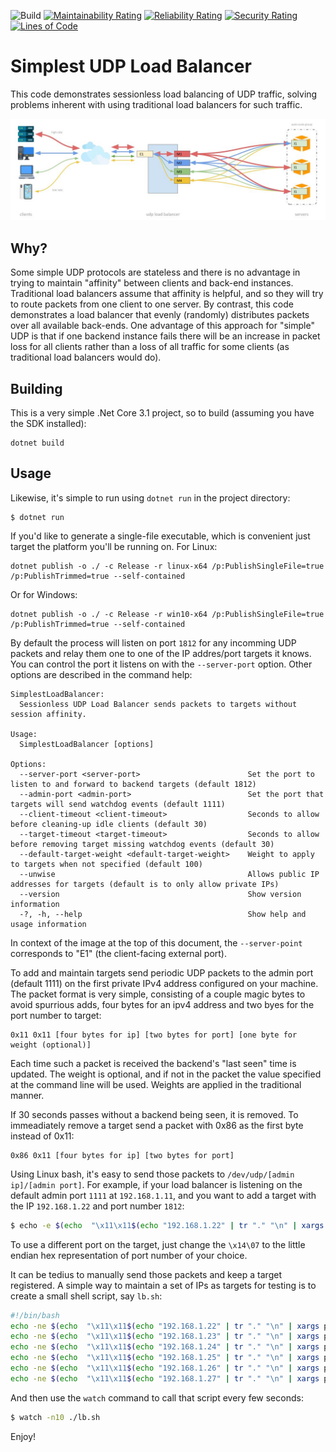 ![Build](https://github.com/mlhpdx/SimplestLoadBalancer/workflows/Build/badge.svg)
[![Maintainability Rating](https://sonarcloud.io/api/project_badges/measure?project=mlhpdx_SimplestLoadBalancer&metric=sqale_rating)](https://sonarcloud.io/dashboard?id=mlhpdx_SimplestLoadBalancer)
[![Reliability Rating](https://sonarcloud.io/api/project_badges/measure?project=mlhpdx_SimplestLoadBalancer&metric=reliability_rating)](https://sonarcloud.io/dashboard?id=mlhpdx_SimplestLoadBalancer)
[![Security Rating](https://sonarcloud.io/api/project_badges/measure?project=mlhpdx_SimplestLoadBalancer&metric=security_rating)](https://sonarcloud.io/dashboard?id=mlhpdx_SimplestLoadBalancer)
[![Lines of Code](https://sonarcloud.io/api/project_badges/measure?project=mlhpdx_SimplestLoadBalancer&metric=ncloc)](https://sonarcloud.io/dashboard?id=mlhpdx_SimplestLoadBalancer)

# Simplest UDP Load Balancer #

This code demonstrates sessionless load balancing of UDP traffic, solving problems inherent with using traditional load balancers for such traffic. 

![bar](udp-slb.jpg)

## Why? ##

Some simple UDP protocols are stateless and there is no advantage in trying to maintain "affinity" between clients and back-end instances.  Traditional load balancers assume that affinity is helpful, and so they will try to route packets from one client to one server. By contrast, this code demonstrates a load balancer that evenly (randomly) distributes packets over all available back-ends. One advantage of this approach for "simple" UDP is that if one backend instance fails there will be an increase in packet loss for all clients rather than a loss of all traffic for some clients (as traditional load balancers would do).

## Building ##

This is a very simple .Net Core 3.1 project, so to build (assuming you have the SDK installed):

```
dotnet build
```

## Usage ##
Likewise, it's simple to run using `dotnet run` in the project directory:

```
$ dotnet run
```

If you'd like to generate a single-file executable, which is convenient just target the platform you'll be running on. For Linux:

```
dotnet publish -o ./ -c Release -r linux-x64 /p:PublishSingleFile=true /p:PublishTrimmed=true --self-contained
```

Or for Windows:

```
dotnet publish -o ./ -c Release -r win10-x64 /p:PublishSingleFile=true /p:PublishTrimmed=true --self-contained
```

By default the process will listen on port `1812` for any incomming UDP packets and relay them one to one of the IP addres/port targets it knows.  You can control the port it listens on with the `--server-port` option.  Other options are described in the command help:

```
SimplestLoadBalancer:
  Sessionless UDP Load Balancer sends packets to targets without session affinity.

Usage:
  SimplestLoadBalancer [options]

Options:
  --server-port <server-port>                        Set the port to listen to and forward to backend targets (default 1812)
  --admin-port <admin-port>                          Set the port that targets will send watchdog events (default 1111)
  --client-timeout <client-timeout>                  Seconds to allow before cleaning-up idle clients (default 30)
  --target-timeout <target-timeout>                  Seconds to allow before removing target missing watchdog events (default 30)
  --default-target-weight <default-target-weight>    Weight to apply to targets when not specified (default 100)
  --unwise                                           Allows public IP addresses for targets (default is to only allow private IPs)
  --version                                          Show version information
  -?, -h, --help                                     Show help and usage information
```

In context of the image at the top of this document, the `--server-point` corresponds to "E1" (the client-facing external port).

To add and maintain targets send periodic UDP packets to the admin port (default 1111) on the first private IPv4 address configured on your machine.  The packet format is very simple, consisting of a couple magic bytes to avoid spurrious adds, four bytes for an ipv4 address and two byes for the port number to target:

```
0x11 0x11 [four bytes for ip] [two bytes for port] [one byte for weight (optional)]
```

Each time such a packet is received the backend's "last seen" time is updated. The weight is optional, and if not in the packet the value specified at the command line will be used.  Weights are applied in the traditional manner.  

If 30 seconds passes without a backend being seen, it is removed. To immeadiately remove a target send a packet with 0x86 as the first byte instead of 0x11:

```
0x86 0x11 [four bytes for ip] [two bytes for port]
```

Using Linux bash, it's easy to send those packets to `/dev/udp/[admin ip]/[admin port]`. For example, if your load balancer is listening on the default admin port `1111` at `192.168.1.11`, and you want to add a target with the IP `192.168.1.22` and port number `1812`:

```bash
$ echo -e $(echo  "\x11\x11$(echo "192.168.1.22" | tr "." "\n" | xargs printf '\\x%02X')\x14\x07") > /dev/udp/192.168.1.11/1111
```
To use a different port on the target, just change the `\x14\07` to the little endian hex representation of port number of your choice.

It can be tedius to manually send those packets and keep a target registered. A simple way to maintain a set of IPs as targets for testing is to create a small shell script, say `lb.sh`:

```bash
#!/bin/bash
echo -ne $(echo  "\x11\x11$(echo "192.168.1.22" | tr "." "\n" | xargs printf '\\x%02X')\x14\x07") > /dev/udp/192.168.1.11/1111
echo -ne $(echo  "\x11\x11$(echo "192.168.1.23" | tr "." "\n" | xargs printf '\\x%02X')\x14\x07") > /dev/udp/192.168.1.11/1111
echo -ne $(echo  "\x11\x11$(echo "192.168.1.24" | tr "." "\n" | xargs printf '\\x%02X')\x14\x07") > /dev/udp/192.168.1.11/1111
echo -ne $(echo  "\x11\x11$(echo "192.168.1.25" | tr "." "\n" | xargs printf '\\x%02X')\x14\x07") > /dev/udp/192.168.1.11/1111
echo -ne $(echo  "\x11\x11$(echo "192.168.1.26" | tr "." "\n" | xargs printf '\\x%02X')\x14\x07") > /dev/udp/192.168.1.11/1111
echo -ne $(echo  "\x11\x11$(echo "192.168.1.27" | tr "." "\n" | xargs printf '\\x%02X')\x14\x07") > /dev/udp/192.168.1.11/1111
```

And then use the `watch` command to call that script every few seconds:

```bash
$ watch -n10 ./lb.sh
```

Enjoy!
